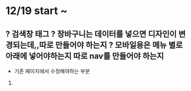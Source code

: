 # 12/19 start ~
? 검색창 태그
? 장바구니는 데이터를 넣으면 디자인이 변경되는데,,따로 만들어야 하는지
? 모바일용은 메뉴 별로 아래에 넣어야하는지 따로 nav를 만들어야 하는지
-----------------------
* 기존 페이지에서 수정해야하는 부분
1. 